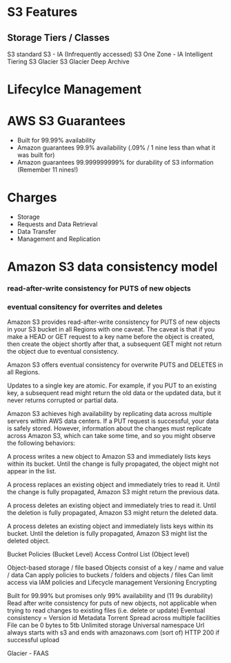 # S3 Features


## Storage Tiers / Classes
S3 standard
S3 - IA (Infrequently accessed)
S3 One Zone - IA
Intelligent Tiering
S3 Glacier
S3 Glacier Deep Archive

# Lifecylce Management


# AWS S3 Guarantees 
* Built for 99.99% availability
* Amazon guarantees 99.9% availability (.09% / 1 nine less than what it was built for)
* Amazon guarantees 99.999999999% for durability of S3 information (Remember 11 nines!)

# Charges
* Storage
* Requests and Data Retrieval
* Data Transfer
* Management and Replication


# Amazon S3 data consistency model

### read-after-write consistency for PUTS of new objects
### eventual consitency for overrites and deletes

Amazon S3 provides read-after-write consistency for PUTS of new objects in your S3 bucket in all Regions with one caveat. The caveat is that if you make a HEAD or GET request to a key name before the object is created, then create the object shortly after that, a subsequent GET might not return the object due to eventual consistency.

Amazon S3 offers eventual consistency for overwrite PUTS and DELETES in all Regions.

Updates to a single key are atomic. For example, if you PUT to an existing key, a subsequent read might return the old data or the updated data, but it never returns corrupted or partial data.

Amazon S3 achieves high availability by replicating data across multiple servers within AWS data centers. If a PUT request is successful, your data is safely stored. However, information about the changes must replicate across Amazon S3, which can take some time, and so you might observe the following behaviors:

A process writes a new object to Amazon S3 and immediately lists keys within its bucket. Until the change is fully propagated, the object might not appear in the list.

A process replaces an existing object and immediately tries to read it. Until the change is fully propagated, Amazon S3 might return the previous data.

A process deletes an existing object and immediately tries to read it. Until the deletion is fully propagated, Amazon S3 might return the deleted data.

A process deletes an existing object and immediately lists keys within its bucket. Until the deletion is fully propagated, Amazon S3 might list the deleted object.

Bucket Policies (Bucket Level)
Access Control List (Object level)

Object-based storage / file based
Objects consist of a key / name and value / data
Can apply policies to buckets / folders and objects / files
Can limit access via IAM policies and 
Lifecycle management
Versioning
Encrypting


Built for 99.99% but promises only 99% availability and (11 9s durability)
Read after write consistency for puts of new objects, not applicable when trying to read changes to existing files (i.e. delete or update)
Eventual consistency = 
Version id
Metadata
Torrent
Spread across multiple facilities
File can be 0 bytes to 5tb
Unlimited storage
Universal namespace
Url always starts with s3 and ends with amazonaws.com (sort of)
HTTP 200 if successful upload

Glacier - FAAS
